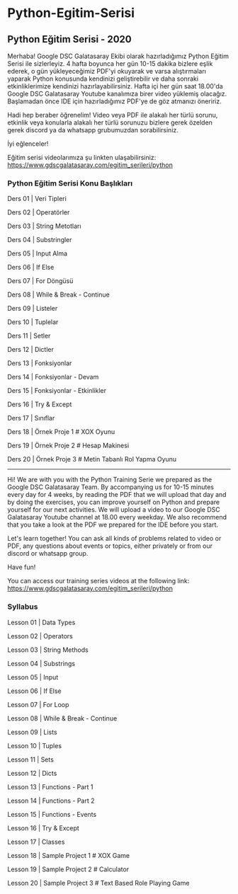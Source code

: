 # Python-Egitim-Serisi
## Python Eğitim Serisi - 2020

Merhaba! Google DSC Galatasaray Ekibi olarak hazırladığımız Python Eğitim Serisi ile sizlerleyiz. 4 hafta boyunca her gün 10-15 dakika bizlere eşlik ederek, o gün yükleyeceğimiz PDF'yi okuyarak ve varsa alıştırmaları yaparak Python konusunda kendinizi geliştirebilir ve daha sonraki etkinliklerimize kendinizi hazırlayabilirsiniz. Hafta içi her gün saat 18.00'da Google DSC Galatasaray Youtube kanalımıza birer video yüklemiş olacağız. Başlamadan önce IDE için hazırladığımız PDF'ye de göz atmanızı öneririz.

Hadi hep beraber öğrenelim! 
Video veya PDF ile alakalı her türlü sorunu, etkinlik veya konularla alakalı her türlü sorunuzu bizlere gerek özelden gerek discord ya da whatsapp grubumuzdan sorabilirsiniz.

İyi eğlenceler!

Eğitim serisi videolarımıza şu linkten ulaşabilirsiniz: https://www.gdscgalatasaray.com/egitim_serileri/python

### Python Eğitim Serisi Konu Başlıkları

Ders 01 | Veri Tipleri

Ders 02 | Operatörler

Ders 03 | String Metotları

Ders 04 | Substringler

Ders 05 | Input Alma

Ders 06 | If Else

Ders 07 | For Döngüsü 

Ders 08 | While & Break - Continue

Ders 09 | Listeler

Ders 10 | Tuplelar

Ders 11 | Setler

Ders 12 | Dictler

Ders 13 | Fonksiyonlar

Ders 14 | Fonksiyonlar - Devam

Ders 15 | Fonksiyonlar - Etkinlikler

Ders 16 | Try & Except

Ders 17 | Sınıflar

Ders 18 | Örnek Proje 1 # XOX Oyunu

Ders 19 | Örnek Proje 2 # Hesap Makinesi

Ders 20 | Örnek Proje 3 # Metin Tabanlı Rol Yapma Oyunu

----

Hi! We are with you with the Python Training Serie we prepared as the Google DSC Galatasaray Team. By accompanying us for 10-15 minutes every day for 4 weeks, by reading the PDF that we will upload that day and by doing the exercises, you can improve yourself on Python and prepare yourself for our next activities. We will upload a video to our Google DSC Galatasaray Youtube channel at 18.00 every weekday. We also recommend that you take a look at the PDF we prepared for the IDE before you start.

Let's learn together! You can ask all kinds of problems related to video or PDF, any questions about events or topics, either privately or from our discord or whatsapp group.

Have fun!

You can access our training series videos at the following link: https://www.gdscgalatasaray.com/egitim_serileri/python

### Syllabus

Lesson 01 | Data Types

Lesson 02 | Operators

Lesson 03 | String Methods

Lesson 04 | Substrings

Lesson 05 | Input

Lesson 06 | If Else

Lesson 07 | For Loop

Lesson 08 | While & Break - Continue

Lesson 09 | Lists

Lesson 10 | Tuples

Lesson 11 | Sets

Lesson 12 | Dicts

Lesson 13 | Functions - Part 1

Lesson 14 | Functions - Part 2

Lesson 15 | Functions - Events

Lesson 16 | Try & Except

Lesson 17 | Classes

Lesson 18 | Sample Project 1 # XOX Game

Lesson 19 | Sample Project 2 # Calculator

Lesson 20 | Sample Project 3 # Text Based Role Playing Game
